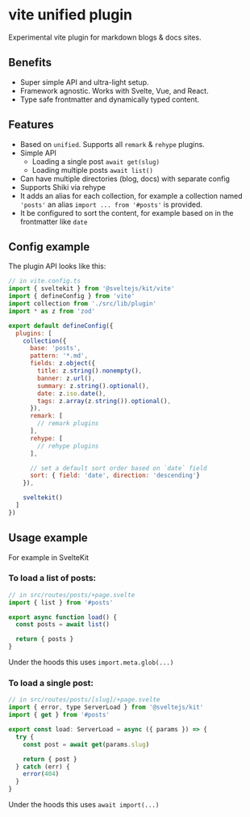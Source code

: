 # vite unified plugin

Experimental vite plugin for markdown blogs & docs sites.

## Benefits

- Super simple API and ultra-light setup.
- Framework agnostic. Works with Svelte, Vue, and React.
- Type safe frontmatter and dynamically typed content.

## Features

- Based on `unified`. Supports all `remark` & `rehype` plugins.
- Simple API
  - Loading a single post `await get(slug)`
  - Loading multiple posts `await list()`
- Can have multiple directories (blog, docs) with separate config
- Supports Shiki via rehype
- It adds an alias for each collection, for example a collection named `'posts'` an alias `import ... from '#posts'` is provided.
- It be configured to sort the content, for example based on in the frontmatter like `date`

## Config example

The plugin API looks like this:

```javascript
// in vite.config.ts
import { sveltekit } from '@sveltejs/kit/vite'
import { defineConfig } from 'vite'
import collection from './src/lib/plugin'
import * as z from 'zod'

export default defineConfig({
  plugins: [
    collection({
      base: 'posts',
      pattern: '*.md',
      fields: z.object({
        title: z.string().nonempty(),
        banner: z.url(),
        summary: z.string().optional(),
        date: z.iso.date(),
        tags: z.array(z.string()).optional(),
      }),
      remark: [
        // remark plugins
      ],
      rehype: [
        // rehype plugins
      ],

      // set a default sort order based on `date` field
      sort: { field: 'date', direction: 'descending'}
    }),

    sveltekit()
  ]
})
```

## Usage example

For example in SvelteKit

### To load a list of posts:

```javascript
// in src/routes/posts/+page.svelte
import { list } from '#posts'

export async function load() {
  const posts = await list()

  return { posts }
}
```

Under the hoods this uses `import.meta.glob(...)`

### To load a single post:

```javascript
// in src/routes/posts/[slug]/+page.svelte
import { error, type ServerLoad } from '@sveltejs/kit'
import { get } from '#posts'

export const load: ServerLoad = async ({ params }) => {
  try {
    const post = await get(params.slug)

    return { post }
  } catch (err) {
    error(404)
  }
}
```

Under the hoods this uses `await import(...)`

